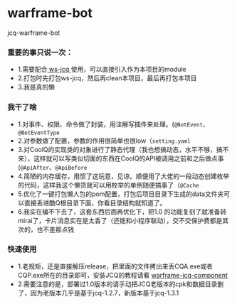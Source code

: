 # warframe-bot
jcq-warframe-bot

### 重要的事只说一次：

- 1.需要配合[ ws-jcq ](https://github.com/WsureDev/warframe-bot) 使用，可以直接引入作为本项目的module
- 2.打包时先打包ws-jcq，然后再clean本项目，最后再打包本项目
- 3.我是真的懒

### 我干了啥

- 1.对事件、权限、命令做了封装，用注解写插件来处理。(`@BotEvent`、`@BotEventType`
- 2.对参数做了配置，参数的作用很简单也很low（`setting.yaml`
- 3.对CoolQ的实现类的对象进行了静态代理（我也想搞动态，水平不够，搞不来），这样就可以写类似切面的东西在CoolQ的API被调用之前和之后做点事(`@ApiAfter`、`@ApiBefore`
- 4.简陋的内存缓存，用惯了这玩意，见谅。顺便用了大佬的一段动态创建枚举的代码，这样我这个懒货就可以用枚举的单例随便搞事了（`@Cache`
- 5.优化了一键打包懒人包的pom配置，打包后项目目录下生成的data文件夹可以直接丢进酷Q根目录下面，你看目录结构就知道了。
- 6.我实在编不下去了，这套东西后面再优化下，把1.0 的功能复刻了就准备转mirai了，卡片消息实在是太香了（还能和小程序联动），交不交保护费都是其次的，也不差那点钱


### 快速使用

- 1.老规矩，还是直接解压release，把里面的文件拷出来丢CQA.exe或者CQP.exe所在的目录即可，安装JCQ的教程请看 [ warframe-jcq-component ](https://github.com/WsureDev/warframe-jcq-component)
- 2.需要注意的是，部署过1.0版本的请手动把JCQ老版本的cpk和数据目录删了，因为老版本几乎是基于jcq-1.2.7，新版本基于jcq-1.3.1